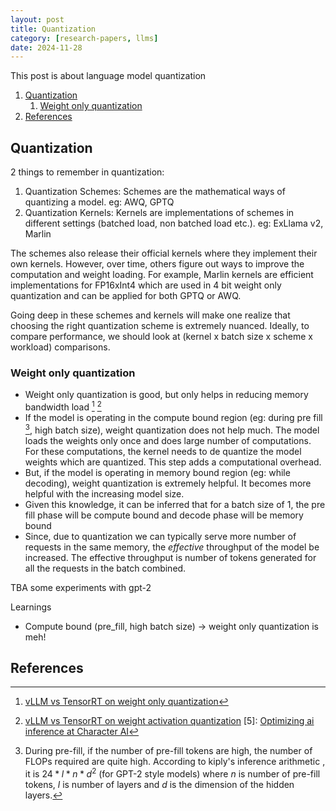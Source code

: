 ```yaml
---
layout: post
title: Quantization
category: [research-papers, llms]
date: 2024-11-28
---
```


This post is about language model quantization

1. [Quantization](#quantization)
   1. [Weight only quantization](#weight-only-quantization)
2. [References](#references)

## Quantization

2 things to remember in quantization:

1. Quantization Schemes: Schemes are the mathematical ways of quantizing a model. eg: AWQ, GPTQ
2. Quantization Kernels: Kernels are implementations of schemes in different settings (batched load, non batched load etc.). eg: ExLlama v2, Marlin

The schemes also release their official kernels where they implement their own kernels. However, over time, others figure out ways to improve the computation and weight loading. For example, Marlin kernels are efficient implementations for FP16xInt4 which are used in 4 bit weight only quantization and can be applied for both GPTQ or AWQ.

Going deep in these schemes and kernels will make one realize that choosing the right quantization scheme is extremely nuanced. Ideally, to compare performance, we should look at (kernel x batch size x scheme x workload) comparisons.

### Weight only quantization

- Weight only quantization is good, but only helps in reducing memory bandwidth load [^3] [^4]
- If the model is operating in the compute bound region (eg: during pre fill [^1], high batch size), weight quantization does not help much. The model loads the weights only once and does large number of computations. For these computations, the kernel needs to de quantize the model weights which are quantized. This step adds a computational overhead.
- But, if the model is operating in memory bound region (eg: while decoding), weight quantization is extremely helpful. It becomes more helpful with the increasing model size.
- Given this knowledge, it can be inferred that for a batch size of 1, the pre fill phase will be compute bound and decode phase will be memory bound
- Since, due to quantization we can typically serve more number of requests in the same memory, the *effective* throughput of the model be increased. The effective throughput is number of tokens generated for all the requests in the batch combined.

TBA some experiments with gpt-2

<!-- Let's walk through an example to see the effect of weight only quantization: -->

<!-- for batch size = 1, llama 1b, int4 quant, int8 quant, fp16 baseline -->
<!-- example to show performance boost in pre fill heavy workloads for different weight quant. schemes -->
<!-- example to show performance boost in decode heavy workloads for different weight quant. schemes -->

Learnings

- Compute bound (pre_fill, high batch size) -> weight only quantization is meh!

## References

[^1]: During pre-fill, if the number of pre-fill tokens are high, the number of FLOPs required are quite high. According to kiply's inference arithmetic [^2], it is $24*l*n*d^2$ (for GPT-2 style models) where $n$ is number of pre-fill tokens, $l$ is number of layers and $d$ is the dimension of the hidden layers.
[^2]: Kiply's inference arithmetic
[^3]: [vLLM vs TensorRT on weight only quantization](https://medium.com/squeezebits-team-blog/vllm-vs-tensorrt-llm-6-weight-only-quantization-0fbd73f3b597)
[^4]: [vLLM vs TensorRT on weight activation quantization](https://medium.com/squeezebits-team-blog/vllm-vs-tensorrt-llm-7-weight-activation-quantization-331cf9eadc0d)
[5]: [Optimizing ai inference at Character AI](https://research.character.ai/optimizing-ai-inference-at-character-ai-part-deux/)
